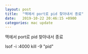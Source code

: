 ```yaml
---
layout: post
title:  "맥에서 port로 pid 찾아내서 종료"
date:   2019-10-22 20:46:15 +0900
categories: mac update
---
```


맥에서 port로 pid 찾아내서 종료

lsof -i :4000
kill -9 "pid"